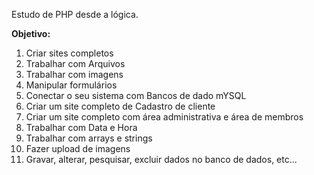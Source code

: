 Estudo de PHP desde a lógica. 

<b> Objetivo: </b>

1. Criar sites completos
2. Trabalhar com Arquivos
3. Trabalhar com imagens
4. Manipular formulários
5. Conectar o seu sistema com Bancos de dado mYSQL
6. Criar um site completo de Cadastro de cliente
7. Criar um site completo com área administrativa e área de membros
8. Trabalhar com Data e Hora
9. Trabalhar com arrays e strings
10. Fazer upload de imagens
11. Gravar, alterar, pesquisar, excluir dados no banco de dados, etc...